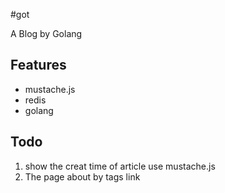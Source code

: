 #got

A Blog by Golang


## Features

* mustache.js
* redis
* golang

## Todo

1. show the creat time of article use mustache.js
2. The page about by tags link
